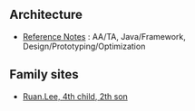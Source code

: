 ## Architecture

* [Reference Notes](reference.notes) : AA/TA, Java/Framework, Design/Prototyping/Optimization

## Family sites

* [Ruan.Lee, 4th child, 2th son](http://arch.ruaniz.com)
